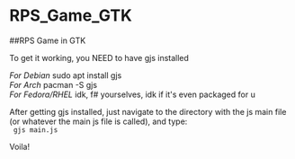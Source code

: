 # RPS_Game_GTK

##RPS Game in GTK

To get it working, you NEED to have gjs installed

*For Debian* sudo apt install gjs<br>
*For Arch*  pacman -S gjs<br>
*For Fedora/RHEL* idk, f# yourselves, idk if it's even packaged for u

After getting gjs installed, just navigate to the directory with the js main file (or whatever the main js file is called), and type: <br>
<code> gjs main.js </code>

Voila!

